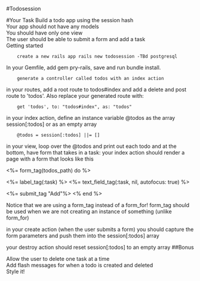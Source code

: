 #Todosession

#Your Task
Build a todo app using the session hash  
Your app should not have any models  
You should have only one view  
The user should be able to submit a form and add a task  
Getting started  

		create a new rails app rails new todosession -TBd postgresql

In your Gemfile, add gem pry-rails, save and run bundle install.

		generate a controller called todos with an index action

in your routes, add a root route to todos#index and add a delete and post route to 'todos'. Also replace your generated route with:

		get 'todos', to: "todos#index", as: "todos"

in your index action, define an instance variable @todos as the array session[:todos] or as an empty array
		
		@todos = session[:todos] ||= []

in your view, loop over the @todos and print out each todo and at the bottom, have form that takes in a task:
your index action should render a page with a form that looks like this
   
   <%= form_tag(todos_path) do %>
     <p>
      <%= label_tag(:task) %>
      <%= text_field_tag(:task, nil, autofocus: true) %>
    </p>
     <%= submit_tag "Add"%>
  <% end %>

Notice that we are using a form_tag instead of a form_for! form_tag should be used when we are not creating an instance of something (unlike form_for)

in your create action (when the user submits a form) you should capture the form parameters and push them into the session[:todos] array

your destroy action should reset session[:todos] to an empty array
##Bonus

Allow the user to delete one task at a time  
Add flash messages for when a todo is created and deleted  
Style it!